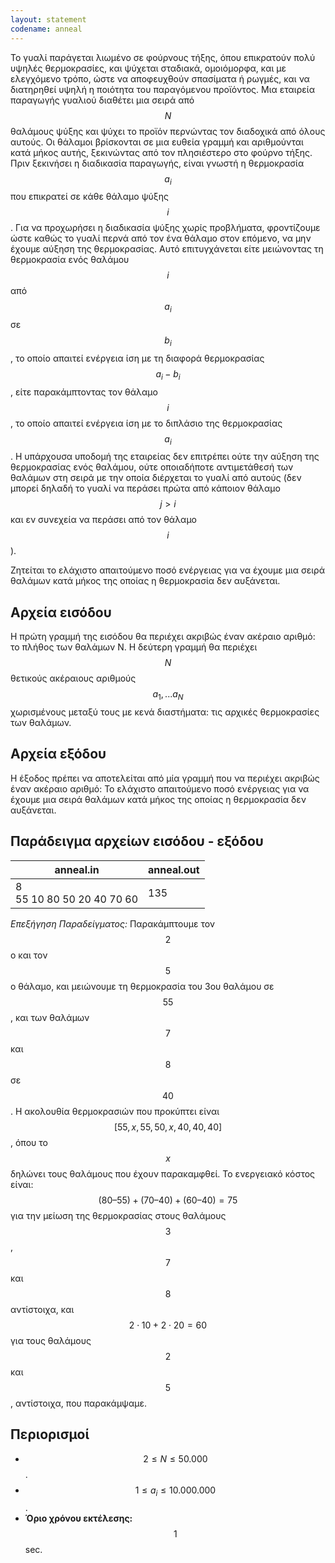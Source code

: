 ```yaml
---
layout: statement
codename: anneal
---
```


Το γυαλί παράγεται λιωμένο σε φούρνους τήξης, όπου επικρατούν πολύ υψηλές θερμοκρασίες, και ψύχεται σταδιακά, ομοιόμορφα, και με ελεγχόμενο τρόπο, ώστε να αποφευχθούν σπασίματα ή ρωγμές, και να διατηρηθεί υψηλή η ποιότητα του παραγόμενου προϊόντος. Μια εταιρεία παραγωγής γυαλιού διαθέτει μια σειρά από $$N$$ θαλάμους ψύξης και ψύχει το προϊόν περνώντας τον διαδοχικά από όλους αυτούς. Οι θάλαμοι βρίσκονται σε μια ευθεία γραμμή και αριθμούνται κατά μήκος αυτής, ξεκινώντας από τον πλησιέστερο στο φούρνο τήξης. Πριν ξεκινήσει η διαδικασία παραγωγής, είναι γνωστή η θερμοκρασία $$a_i$$ που επικρατεί σε κάθε θάλαμο ψύξης $$i$$. Για να προχωρήσει η διαδικασία ψύξης χωρίς προβλήματα, φροντίζουμε ώστε καθώς το γυαλί περνά από τον ένα θάλαμο στον επόμενο, να μην έχουμε αύξηση της θερμοκρασίας. Αυτό επιτυγχάνεται είτε μειώνοντας τη θερμοκρασία ενός θαλάμου $$i$$ από $$a_i$$ σε $$b_i$$, το οποίο απαιτεί ενέργεια ίση με τη διαφορά θερμοκρασίας $$a_i - b_i$$, είτε παρακάμπτοντας τον θάλαμο $$i$$, το οποίο απαιτεί ενέργεια ίση με το διπλάσιο της θερμοκρασίας $$a_i$$. Η υπάρχουσα υποδομή της εταιρείας δεν επιτρέπει ούτε την αύξηση της θερμοκρασίας ενός θαλάμου, ούτε οποιαδήποτε αντιμετάθεσή των θαλάμων στη σειρά με την οποία διέρχεται το γυαλί από αυτούς (δεν μπορεί δηλαδή το γυαλί να περάσει πρώτα από κάποιον θάλαμο $$j > i$$ και εν συνεχεία να περάσει από τον θάλαμο $$i$$).

Ζητείται το ελάχιστο απαιτούμενο ποσό ενέργειας για να έχουμε μια σειρά θαλάμων κατά μήκος της οποίας η θερμοκρασία δεν αυξάνεται.

## Αρχεία εισόδου

Η πρώτη γραμμή της εισόδου θα περιέχει ακριβώς έναν ακέραιο αριθμό: το πλήθος των θαλάμων N. Η δεύτερη γραμμή θα περιέχει $$N$$ θετικούς ακέραιους αριθμούς $$a_1, ... a_N$$ χωρισμένους μεταξύ τους με κενά διαστήματα: τις αρχικές θερμοκρασίες των θαλάμων.

## Αρχεία εξόδου

Η έξοδος πρέπει να αποτελείται από μία γραμμή που να περιέχει ακριβώς έναν ακέραιο αριθμό: Το ελάχιστο απαιτούμενο ποσό ενέργειας για να έχουμε μια σειρά θαλάμων κατά μήκος της οποίας η θερμοκρασία δεν αυξάνεται.

## Παράδειγμα αρχείων εισόδου - εξόδου

| **anneal.in**                         | **anneal.out** |
| ------------------------------------ | ------------- |
| 8 <br> 55 10 80 50 20 40 70 60 | 135 |

*Επεξήγηση Παραδείγματος:*
Παρακάμπτουμε τον $$2$$ο και τον $$5$$ο θάλαμο, και μειώνουμε τη θερμοκρασία του 3ου θαλάμου σε $$55$$, και των θαλάμων $$7$$ και $$8$$ σε $$40$$. Η ακολουθία θερμοκρασιών που προκύπτει είναι $$[55, x, 55, 50, x, 40, 40, 40]$$, όπου το $$x$$ δηλώνει τους θαλάμους που έχουν παρακαμφθεί. Το ενεργειακό κόστος είναι: $$(80–55) + (70–40) + (60–40) = 75$$ για την μείωση της θερμοκρασίας στους θαλάμους $$3$$, $$7$$ και $$8$$ αντίστοιχα, και $$2 \cdot 10 + 2 \cdot 20 = 60$$ για τους θαλάμους $$2$$ και $$5$$, αντίστοιχα, που παρακάμψαμε.

## Περιορισμοί

 * $$2 \leq N \leq 50.000$$.
 * $$1 \leq a_i \leq 10.000.000$$.
 * **Όριο χρόνου εκτέλεσης:** $$1$$ sec.
